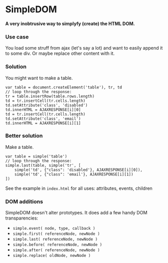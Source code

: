 
# SimpleDOM

**A very inobtrusive way to simplyfy (create) the HTML DOM.**

### Use case

You load some struff from ajax (let's say a lot) and want to easily
append it to some div. Or maybe replace other content with it.

### Solution

You might want to make a table.

	var table = document.createElement('table'), tr, td
	// loop through the response:
	tr = table.insertRow(table.rows.length)
	td = tr.insertCell(tr.cells.length)
	td.setAttribute('class', 'disabled')
	td.innerHTML = AJAXRESPONSE[i][0]
	td = tr.insertCell(tr.cells.length)
	td.setAttribute('class', 'email')
	td.innerHTML = AJAXRESPONSE[i][1]

### Better solution

Make a table.

	var table = simple('table')
	// loop through the response:
	simple.last(table, simple('tr', [
		simple('td', {"class": 'disabled'}, AJAXRESPONSE[i][0]),
		simple('td', {"class": 'email'}, AJAXRESPONSE[i][1])
	])

See the example in `index.html` for all uses: attributes, events, children

### DOM additions

SimpleDOM doesn't alter prototypes. It does add a few handy DOM transparencies:

* `simple.event( node, type, callback )`
* `simple.first( referenceNode, newNode )`
* `simple.last( referenceNode, newNode )`
* `simple.before( referenceNode, newNode )`
* `simple.after( referenceNode, newNode )`
* `simple.replace( oldNode, newNode )`
